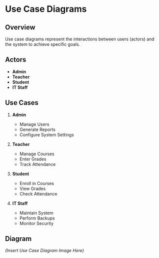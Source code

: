 # Use Case Diagrams

## Overview
Use case diagrams represent the interactions between users (actors) and the system to achieve specific goals.

## Actors
- **Admin**
- **Teacher**
- **Student**
- **IT Staff**

## Use Cases
1. **Admin**
   - Manage Users
   - Generate Reports
   - Configure System Settings

2. **Teacher**
   - Manage Courses
   - Enter Grades
   - Track Attendance

3. **Student**
   - Enroll in Courses
   - View Grades
   - Check Attendance

4. **IT Staff**
   - Maintain System
   - Perform Backups
   - Monitor Security

## Diagram
*(Insert Use Case Diagram Image Here)* 